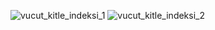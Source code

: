 ![vucut_kitle_indeksi_1](https://github.com/user-attachments/assets/8d5f201c-2fd1-437f-b24a-af74815421e2)
![vucut_kitle_indeksi_2](https://github.com/user-attachments/assets/1e9f73a8-43be-4f4b-922b-aafc00103343)
